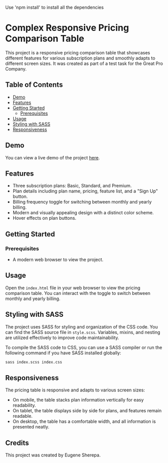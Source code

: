 Use 'npm install' to install all the dependencies

# Complex Responsive Pricing Comparison Table

This project is a responsive pricing comparison table that showcases different features for various subscription plans and smoothly adapts to different screen sizes. It was created as part of a test task for the Great Pro Company.

## Table of Contents
- [Demo](#demo)
- [Features](#features)
- [Getting Started](#getting-started)
  - [Prerequisites](#prerequisites)
- [Usage](#usage)
- [Styling with SASS](#styling-with-sass)
- [Responsiveness](#responsiveness)

## Demo

You can view a live demo of the project [here](https://great-pro-test-task.vercel.app/).

## Features

- Three subscription plans: Basic, Standard, and Premium.
- Plan details including plan name, pricing, feature list, and a "Sign Up" button.
- Billing frequency toggle for switching between monthly and yearly billing.
- Modern and visually appealing design with a distinct color scheme.
- Hover effects on plan buttons.

## Getting Started

### Prerequisites

- A modern web browser to view the project.

## Usage

Open the `index.html` file in your web browser to view the pricing comparison table. You can interact with the toggle to switch between monthly and yearly billing.

## Styling with SASS

The project uses SASS for styling and organization of the CSS code. You can find the SASS source file in `style.scss`. Variables, mixins, and nesting are utilized effectively to improve code maintainability.

To compile the SASS code to CSS, you can use a SASS compiler or run the following command if you have SASS installed globally:

```bash
sass index.scss index.css
```

## Responsiveness

The pricing table is responsive and adapts to various screen sizes:
- On mobile, the table stacks plan information vertically for easy readability.
- On tablet, the table displays side by side for plans, and features remain readable.
- On desktop, the table has a comfortable width, and all information is presented neatly.

## Credits

This project was created by Eugene Sherepa.
